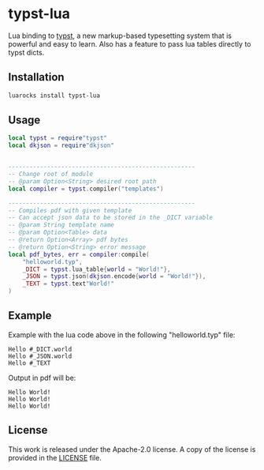 # typst-lua


Lua binding to [typst](https://github.com/typst/typst),
a new markup-based typesetting system that is powerful and easy to learn. Also has a feature to pass lua tables directly to typst dicts.

## Installation

```bash
luarocks install typst-lua
```

## Usage

```lua
local typst = require"typst"
local dkjson = require"dkjson"


-----------------------------------------------------
-- Change root of module
-- @param Option<String> desired root path
local compiler = typst.compiler("templates")

-----------------------------------------------------
-- Compiles pdf with given template
-- Can accept json data to be stored in the _DICT variable
-- @param String template name
-- @param Option<Table> data
-- @return Option<Array> pdf bytes
-- @return Option<String> error message
local pdf_bytes, err = compiler:compile(
	"helloworld.typ",
	_DICT = typst.lua_table{world = "World!"},
	_JSON = typst.json(dkjson.encode{world = "World!"}),
	_TEXT = typst.text"World!"
)

```

## Example

Example with the lua code above in the following "helloworld.typ" file:
```typst
Hello #_DICT.world
Hello #_JSON.world
Hello #_TEXT

```

Output in pdf will be:

```
Hello World!
Hello World!
Hello World!
```





## License

This work is released under the Apache-2.0 license. A copy of the license is provided in the [LICENSE](./LICENSE) file.

